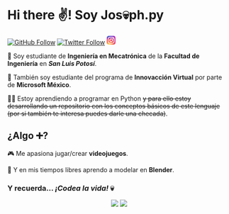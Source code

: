 # Hi there ✌! Soy Jos💀ph.py

[![GitHub Follow](https://img.shields.io/github/followers/josephLSalgado?label=Follow%20%40josephLSalgado&style=social)](https://github.com/josephLSalgado)
[![Twitter Follow](https://img.shields.io/twitter/follow/PisshhSalgado?style=social)](https://twitter.com/PisshhSalgado)
[![Instagram Follow](images/instagram_logo.png)](https://www.instagram.com/joelouis_salgado)

🎒 Soy estudiante de **Ingeniería en Mecatrónica** de la **Facultad de Ingeniería** en ***San Luis Potosí***.

🎒 También soy estudiante del programa de **Innovacción Virtual** por parte de **Microsoft México**.

👨‍💻 Estoy aprendiendo a programar en Python ~~y para ello estoy desarrollando un repositorio con los conceptos básicos de este lenguaje (por si también te interesa puedes darle una checada)~~.

## ¿Algo ➕?

🎮 Me apasiona jugar/crear **videojuegos**.

🎨 Y en mis tiempos libres aprendo a modelar en **Blender**.

### Y recuerda... *¡Codea la vida!* 💀

<p align="center">
  <img src="https://github-readme-stats.vercel.app/api/top-langs/?username=josephLSalgado">
  <img src="https://github-readme-stats.vercel.app/api?username=josephLSalgado">
</p>
